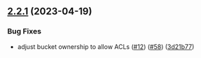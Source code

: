 ## [2.2.1](https://github.com/observeinc/terraform-aws-collection/compare/v2.2.0...v2.2.1) (2023-04-19)


### Bug Fixes

* adjust bucket ownership to allow ACLs ([#12](https://github.com/observeinc/terraform-aws-collection/issues/12)) ([#58](https://github.com/observeinc/terraform-aws-collection/issues/58)) ([3d21b77](https://github.com/observeinc/terraform-aws-collection/commit/3d21b774b2e6778ad01cf7bc66d480ea5e0ca43e))



